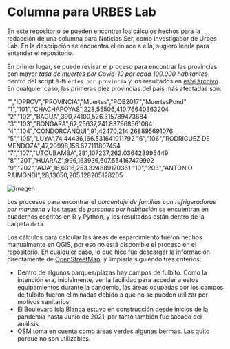 # Columna para URBES Lab
En este repositorio se pueden encontrar los cálculos hechos para la redacción de una columna para Noticias Ser, como investigador de Urbes Lab. En la descripción se encuentra el enlace a ella, sugiero leerla para entender el repositorio.

En primer lugar, se puede revisar el proceso para encontrar las provincias con mayor *tasa de muertes por Covid-19 por cada 100.000 habitantes* dentro del script `0-Muertes por provincia` y los resultados en [este archivo]. En cualquier caso, las primeras diez provincias del país más afectadas son:

"","IDPROV","PROVINCIA","Muertes","POB2017","MuertesPond"
"1","101","CHACHAPOYAS",228,55506,410.76640363204
"2","102","BAGUA",390,74100,526.315789473684
"3","103","BONGARA",62,25637,241.837968561064
"4","104","CONDORCANQUI",91,42470,214.268895691076
"5","105","LUYA",74,44436,166.531641011792
"6","106","RODRIGUEZ DE MENDOZA",47,29998,156.677111807454
"7","107","UTCUBAMBA",281,107237,262.036423995449
"8","201","HUARAZ",996,163936,607.554167479992
"9","202","AIJA",16,6316,253.324889170361
"10","203","ANTONIO RAIMONDI",28,13650,205.128205128205

![imagen](https://user-images.githubusercontent.com/34352451/125222149-1ecec480-e28f-11eb-9818-8c5703719ffd.png)

Los procesos para encontrar el *porcentaje de familias con refrigeradoras por manzana* y las tasas de *personas por habitación* se encuentran en cuadernos escritos en R y Python, y los resultados están dentro de la carpeta `data`.

Los cálculos para calcular las áreas de esparcimiento fueron hechos manualmente en QGIS, por eso no está disponible el proceso en el repositorio. En cualquier caso, lo que hice fue descargar la información directamente de [OpenStreetMap], y limpiarla siguiendo tres criterios:
- Dentro de algunos parques/plazas hay campos de fulbito. Como la intención era, inicialmente, ver la facilidad para acceder a estos equipamientos durante la pandemia, las áreas ocupadas por los campos de fulbito fueron eliminadas debido a que no se pueden utilizar por motivos sanitarios.
- El Boulevard Isla Blanca estuvo en construcción desde inicios de la pandemia hasta Junio de 2021, por tanto también fue sacado del análisis.
- OSM toma en cuenta como áreas verdes algunas bermas. Las quito porque no son utilizables.

[este archivo]:https://github.com/jrojasquiroz/columnaUrbesLab/blob/main/data/MuertesxProvincia.csv
[OpenStreetMap]:https://www.openstreetmap.org/
